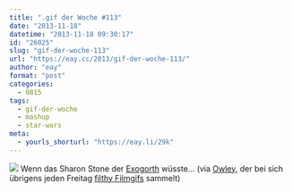 ```yaml
---
title: ".gif der Woche #113"
date: "2013-11-18"
datetime: "2013-11-18 09:30:17"
id: "26025"
slug: "gif-der-woche-113"
url: "https://eay.cc/2013/gif-der-woche-113/"
author: "eay"
format: "post"
categories:
  - 0815
tags:
  - gif-der-woche
  - mashup
  - star-wars
meta:
  - yourls_shorturl: "https://eay.li/29k"
---
```


![](https://eay.cc/uploads/2013/exogorth.gif) Wenn das Sharon Stone der [Exogorth](http://starwars.wikia.com/wiki/Exogorth) wüsste... (via [Owley](http://owley.ch/2013/11/08/ffg-104/), der bei sich übrigens jeden Freitag [filthy Filmgifs](http://owley.ch/tag/gif/) sammelt)
